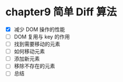 # chapter9 简单 Diff 算法

- [x] 减少 DOM 操作的性能
- [ ] DOM 复用与 key 的作用
- [ ] 找到需要移动的元素
- [ ] 如何移动元素
- [ ] 添加新元素
- [ ] 移除不存在的元素
- [ ] 总结